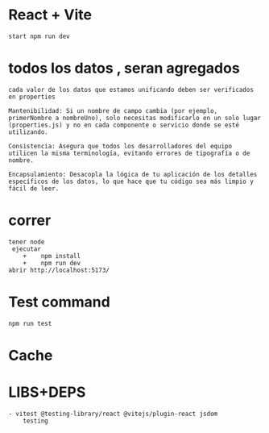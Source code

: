 # React + Vite

    start npm run dev


# todos los datos , seran agregados


    cada valor de los datos que estamos unificando deben ser verificados en properties

    Mantenibilidad: Si un nombre de campo cambia (por ejemplo, primerNombre a nombreUno), solo necesitas modificarlo en un solo lugar (properties.js) y no en cada componente o servicio donde se esté utilizando.

    Consistencia: Asegura que todos los desarrolladores del equipo utilicen la misma terminología, evitando errores de tipografía o de nombre.

    Encapsulamiento: Desacopla la lógica de tu aplicación de los detalles específicos de los datos, lo que hace que tu código sea más limpio y fácil de leer.

# correr 
    tener node
     ejecutar 
        +    npm install
        +    npm run dev
    abrir http://localhost:5173/
# Test command
    npm run test

# Cache

# LIBS+DEPS

    - vitest @testing-library/react @vitejs/plugin-react jsdom
        testing
